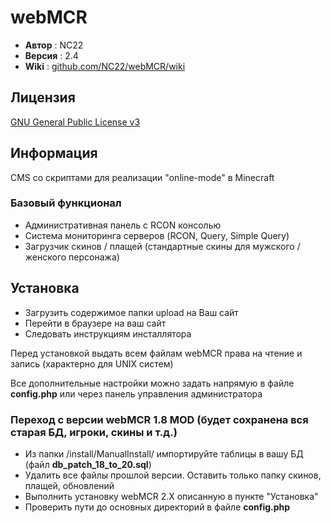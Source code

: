 # webMCR

 - **Автор** : NC22 
 - **Версия** : 2.4
 - **Wiki** : [github.com/NC22/webMCR/wiki](https://github.com/NC22/webMCR/wiki)

## Лицензия 

 [GNU General Public License v3](http://www.gnu.org/licenses/gpl.html)

## Информация

 CMS со скриптами для реализации "online-mode" в Minecraft

### Базовый функционал

 - Административная панель с RCON консолью
 - Система мониторинга серверов (RCON, Query, Simple Query)
 - Загрузчик скинов / плащей (стандартные скины для мужского / женского персонажа)

## Установка

 - Загрузить содержимое папки upload на Ваш сайт
 - Перейти в браузере на ваш сайт
 - Следовать инструкциям инсталлятора

Перед установкой выдать всем файлам webMCR права на чтение и запись (характерно для UNIX систем)

Все дополнительные настройки можно задать напрямую в файле **config.php** или через панель управления администратора

### Переход с версии webMCR 1.8 MOD (будет сохранена вся старая БД, игроки, скины и т.д.)

 - Из папки /install/ManualInstall/ импортируйте таблицы в вашу БД (файл **db_patch_18_to_20.sql**)
 - Удалить все файлы прошлой версии. Оставить только папку скинов, плащей, обновлений
 - Выполнить установку webMCR 2.X описанную в пункте "Установка"
 - Проверить пути до основных директорий в файле **config.php**
